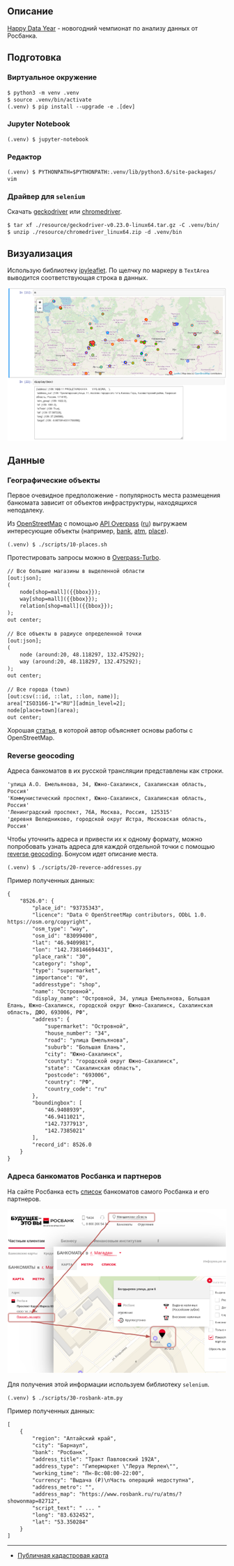 ## Описание

[Happy Data Year](https://boosters.pro/champ_21) - новогодний чемпионат по
анализу данных от Росбанка.

## Подготовка

### Виртуальное окружение

    $ python3 -m venv .venv
    $ source .venv/bin/activate
    (.venv) $ pip install --upgrade -e .[dev]

### Jupyter Notebook

    (.venv) $ jupyter-notebook

### Редактор

    (.venv) $ PYTHONPATH=$PYTHONPATH:.venv/lib/python3.6/site-packages/ vim

### Драйвер для `selenium`

Скачать [geckodriver](https://github.com/mozilla/geckodriver/releases)
 или [chromedriver](https://sites.google.com/a/chromium.org/chromedriver/downloads).

    $ tar xf ./resource/geckodriver-v0.23.0-linux64.tar.gz -C .venv/bin/
    $ unzip ./resource/chromedriver_linux64.zip -d .venv/bin

## Визуализация

Использую библиотеку [ipyleaflet](https://github.com/jupyter-widgets/ipyleaflet). По щелчку
по маркеру в `TextArea` выводится соответствующая строка в данных.

![Визуализация местоположения](docs/figures/map.png?raw=true "Визуализация местоположения")

## Данные

### Географические объекты

Первое очевидное предположение - популярность места размещения банкомата зависит
от объектов инфраструктуры, находящихся неподалеку.

Из [OpenStreetMap](https://www.openstreetmap.org) с помощью
[API Overpass](https://wiki.openstreetmap.org/wiki/Overpass_API/Overpass_API_by_Example)
([ru](https://wiki.openstreetmap.org/wiki/RU:Overpass_API/Language_Guide))
выгружаем интересующие объекты (например, [bank](https://wiki.openstreetmap.org/wiki/Tag:amenity%3Dbank),
[atm](https://wiki.openstreetmap.org/wiki/RU:Tag:amenity%3Datm), [place](https://wiki.openstreetmap.org/wiki/RU:Key:place)).

    (.venv) $ ./scripts/10-places.sh

Протестировать запросы можно в [Overpass-Turbo](https://overpass-turbo.eu/).

    // Все большие магазины в выделенной области
    [out:json];
    (
        node[shop=mall]({{bbox}});
        way[shop=mall]({{bbox}});
        relation[shop=mall]({{bbox}});
    );
    out center;

    // Все объекты в радиусе определенной точки
    [out:json];
    (
        node (around:20, 48.118297, 132.475292);
        way (around:20, 48.118297, 132.475292);
    );
    out center;
    
    // Все города (town)
    [out:csv(::id, ::lat, ::lon, name)];
    area["ISO3166-1"="RU"][admin_level=2];
    node[place=town](area);
    out center;

Хорошая [статья](https://janakiev.com/blog/openstreetmap-with-python-and-overpass-api/), в которой автор объясняет основы работы с OpenStreetMap.

### Reverse geocoding

Адреса банкоматов в их русской трансляции представлены как строки.

    'улица А.О. Емельянова, 34, Южно-Сахалинск, Сахалинская область, Россия'
    'Коммунистический проспект, Южно-Сахалинск, Сахалинская область, Россия'
    'Ленинградский проспект, 76А, Москва, Россия, 125315'
    'деревня Веледниково, городской округ Истра, Московская область, Россия'

Чтобы уточнить адреса и привести их к одному формату, можно попробовать узнать
адреса для каждой отдельной точки с помощью [reverse geocoding](https://nominatim.openstreetmap.org/reverse?format=jsonv2&lat=46.9409981&lon=142.738146694431).
Бонусом идет описание места.

    (.venv) $ ./scripts/20-reverce-addresses.py

Пример полученных данных:

```json5
{
    "8526.0": {
        "place_id": "93735343",
        "licence": "Data © OpenStreetMap contributors, ODbL 1.0. https://osm.org/copyright",
        "osm_type": "way",
        "osm_id": "83099400",
        "lat": "46.9409981",
        "lon": "142.738146694431",
        "place_rank": "30",
        "category": "shop",
        "type": "supermarket",
        "importance": "0",
        "addresstype": "shop",
        "name": "Островной",
        "display_name": "Островной, 34, улица Емельянова, Большая Елань, Южно-Сахалинск, городской округ Южно-Сахалинск, Сахалинская область, ДФО, 693006, РФ",
        "address": {
            "supermarket": "Островной",
            "house_number": "34",
            "road": "улица Емельянова",
            "suburb": "Большая Елань",
            "city": "Южно-Сахалинск",
            "county": "городской округ Южно-Сахалинск",
            "state": "Сахалинская область",
            "postcode": "693006",
            "country": "РФ",
            "country_code": "ru"
        },
        "boundingbox": [
            "46.9408939",
            "46.9411021",
            "142.7377913",
            "142.7385021"
        ],
        "record_id": 8526.0
    }
}
```

### Адреса банкоматов Росбанка и партнеров

На сайте Росбанка есть [список](https://www.rosbank.ru/ru/atms/) банкоматов
самого Росбанка и его партнеров.

![Местоположение банкоматов](docs/figures/rosbank.png?raw=true "Местоположение банкоматов")

Для получения этой информации используем библиотеку `selenium`.

    (.venv) $ ./scripts/30-rosbank-atm.py

Пример полученных данных:

```json5
[
    {
        "region": "Алтайский край",
        "city": "Барнаул",
        "bank": "Росбанк",
        "address_title": "Тракт Павловский 192А",
        "address_type": "Гипермаркет \"Леруа Мерлен\"",
        "working_time": "Пн-Вс:08:00-22:00",
        "currency": "Выдача (₽)\nЧасть операций недоступна",
        "address_metro": "",
        "address_map": "https://www.rosbank.ru/ru/atms/?showonmap=82712",
        "script_text": " ... "
        "long": "83.632452",
        "lat": "53.350284"
    }
]
```

---

- [Публичная кадастровая карта](https://egrp365.ru/map/)

